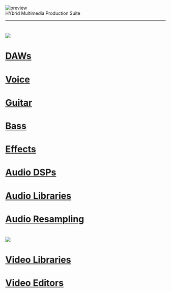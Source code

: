 ![preview](http://www.forart.it/progetti/HyMPS/logo.png)<br>
HYbrid Multimedia Production Suite

---

# ![](https://flat.badgen.net/badge/HyMPS/AUDIO?scale=3?color=green)
# [DAWs](https://github.com/forart/HyMPS/blob/main/DAWs.md)
# [Voice](https://github.com/forart/HyMPS/blob/main/Voice.md)
# [Guitar](https://github.com/forart/HyMPS/blob/main/GuitarDSPs.md)
# [Bass](https://github.com/forart/HyMPS/blob/main/BassDSPs.md)
# [Effects](https://github.com/forart/HyMPS/blob/main/Effects.md)
# [Audio DSPs](https://github.com/forart/HyMPS/blob/main/AudioDSPs.md)
# [Audio Libraries](https://github.com/forart/HyMPS/blob/main/AudioLIBs.md)
# [Audio Resampling](https://github.com/forart/HyMPS/blob/main/AudioRES.md)


# ![](https://flat.badgen.net/badge/HyMPS/VIDEO?scale=3?color=green)
# [Video Libraries](https://github.com/forart/HyMPS/blob/main/VideoLIBs.md)
# [Video Editors](https://github.com/forart/HyMPS/blob/main/VideoNLEs.md)

    
